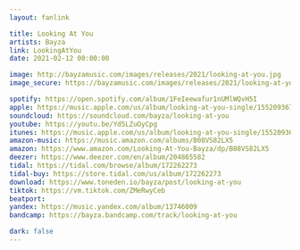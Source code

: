 ```yaml
---
layout: fanlink

title: Looking At You
artists: Bayza
link: LookingAtYou
date: 2021-02-12 00:00:00

image: http://bayzamusic.com/images/releases/2021/looking-at-you.jpg
image_secure: https://bayzamusic.com/images/releases/2021/looking-at-you.jpg

spotify: https://open.spotify.com/album/1FeIeewafur1nUMlWQvH5I
apple: https://music.apple.com/us/album/looking-at-you-single/1552093678?app=music&ls=1
soundcloud: https://soundcloud.com/bayza/looking-at-you
youtube: https://youtu.be/Yd5LZuOyCpg
itunes: https://music.apple.com/us/album/looking-at-you-single/1552093678?app=itunes&ls=1
amazon-music: https://music.amazon.com/albums/B08VS82LX5
amazon: https://www.amazon.com/Looking-At-You-Bayza/dp/B08VS82LX5
deezer: https://www.deezer.com/en/album/204865582
tidal: https://tidal.com/browse/album/172262273
tidal-buy: https://store.tidal.com/us/album/172262273
download: https://www.toneden.io/bayza/post/looking-at-you
tiktok: https://vm.tiktok.com/ZMeRwyCeb
beatport: 
yandex: https://music.yandex.com/album/13746009
bandcamp: https://bayza.bandcamp.com/track/looking-at-you

dark: false
---
```

